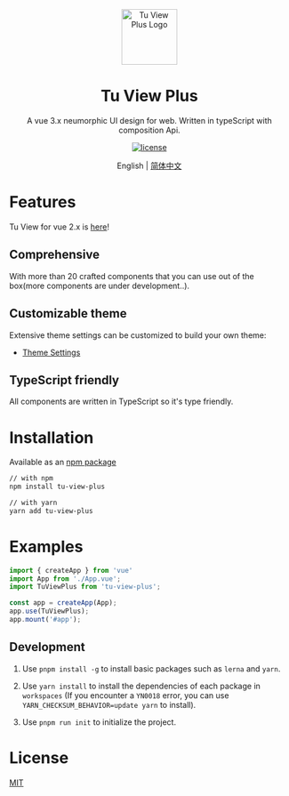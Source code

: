 <div align="center">
  <a href="https://tujindong.github.io/tu-view-plus/en-US/" target="_blank">
    <img alt="Tu View Plus Logo" width="100" src="https://tujindong.github.io/tu-view-plus/logo.svg"/>
  </a>
</div>

<div align="center">
  <h1>Tu View Plus</h1>
</div>

<div align="center">

A vue 3.x neumorphic UI design for web. Written in typeScript with composition Api.

[![license](https://img.shields.io/badge/license-MIT-blue.svg)](https://github.com/tujindong/tu-view-plus/blob/main/LICENSE)

</div>

<div align="center">

English | [简体中文](./README.zh-CN.md)

</div>

# Features

Tu View for vue 2.x is [here](https://github.com/tujindong/tu-view)!

## Comprehensive

With more than 20 crafted components that you can use out of the box(more components are under development..).

## Customizable theme

Extensive theme settings can be customized to build your own theme:

* [Theme Settings](https://tujindong.github.io/tu-view-plus/en-US/guide/theme.html)

## TypeScript friendly

All components are written in TypeScript so it's type friendly.

# Installation

Available as an [npm package](https://www.npmjs.com/package/tu-view-plus)

```bash
// with npm
npm install tu-view-plus

// with yarn
yarn add tu-view-plus
```

# Examples

```typescript
import { createApp } from 'vue'
import App from './App.vue';
import TuViewPlus from 'tu-view-plus';

const app = createApp(App);
app.use(TuViewPlus);
app.mount('#app');
```

## Development

1. Use `pnpm install -g` to install basic packages such as `lerna` and `yarn`.

2. Use `yarn install` to install the dependencies of each package in `workspaces` (If you encounter a `YN0018` error, you can use `YARN_CHECKSUM_BEHAVIOR=update yarn` to install).

3. Use `pnpm run init` to initialize the project.

# License

[MIT](./LICENSE)
